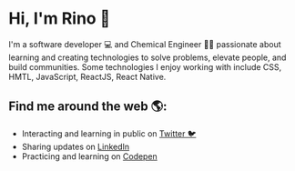 # Hi, I'm Rino 👋

I'm a software developer 💻 and Chemical Engineer 👨‍🔬 passionate about learning and creating technologies to solve problems, elevate people, and build communities. 
Some technologies I enjoy working with include CSS, HMTL, JavaScript, ReactJS, React Native.

## Find me around the web 🌎:
  - Interacting and learning in public on <a href='https://twitter.com/RiNO_KED/'> Twitter 🐦</a><br/>
  - Sharing updates on <a href='https://www.linkedin.com/in/rino-kitimbo-881090116'>LinkedIn</a><br/>
  - Practicing and learning on <a href='https://codepen.io/KRino'>Codepen</a><br/>
